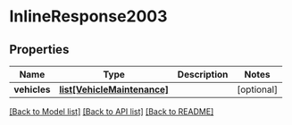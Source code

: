 # InlineResponse2003

## Properties
Name | Type | Description | Notes
------------ | ------------- | ------------- | -------------
**vehicles** | [**list[VehicleMaintenance]**](VehicleMaintenance.md) |  | [optional] 

[[Back to Model list]](../README.md#documentation-for-models) [[Back to API list]](../README.md#documentation-for-api-endpoints) [[Back to README]](../README.md)


